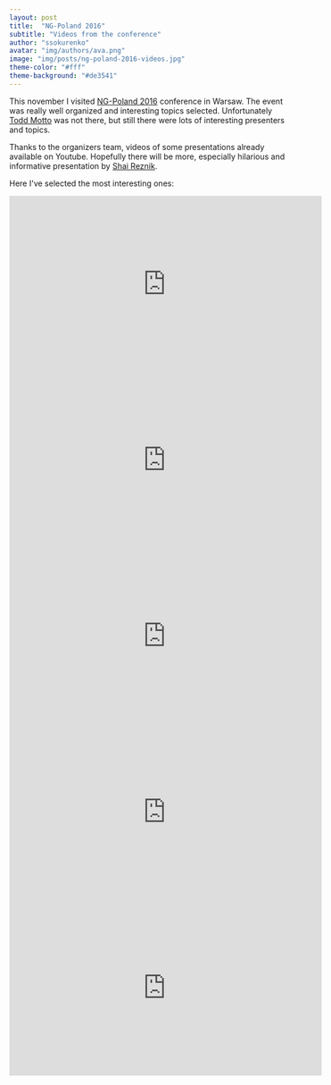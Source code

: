 ```yaml
---
layout: post
title:  "NG-Poland 2016"
subtitle: "Videos from the conference"
author: "ssokurenko"
avatar: "img/authors/ava.png"
image: "img/posts/ng-poland-2016-videos.jpg"
theme-color: "#fff"
theme-background: "#de3541"
---
```


This november I visited [NG-Poland 2016](http://ng-poland.pl/) conference in Warsaw.
The event was really well organized and interesting topics selected. Unfortunately [Todd Motto](https://toddmotto.com/) was not there, but still there were lots of interesting presenters and topics.

Thanks to the organizers team, videos of some presentations already available on Youtube. Hopefully there will be more, especially hilarious and informative presentation by [Shai Reznik](https://www.hirez.io/).

Here I've selected the most interesting ones:

<iframe width="560" height="315" src="https://www.youtube.com/embed/OPBlD0YHhK8" frameborder="0" allowfullscreen></iframe>
<iframe width="560" height="315" src="https://www.youtube.com/embed/rH8D8OsPpXg" frameborder="0" allowfullscreen></iframe>
<iframe width="560" height="315" src="https://www.youtube.com/embed/gRw0EMtpxlM" frameborder="0" allowfullscreen></iframe>
<iframe width="560" height="315" src="https://www.youtube.com/embed/mPy6Cy6VVac" frameborder="0" allowfullscreen></iframe>
<iframe width="560" height="315" src="https://www.youtube.com/embed/n12qQNVsu3I" frameborder="0" allowfullscreen></iframe>
